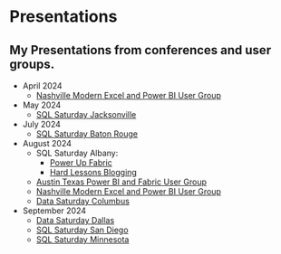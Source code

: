 # Presentations

## My Presentations from conferences and user groups.

* April 2024
  * [Nashville Modern Excel and Power BI User Group](https://github.com/thedaxshepherd/Presentations/blob/main/Events/UserGroups/2024/April/ExcelPowerBI/)
* May 2024
  *  [SQL Saturday Jacksonville](https://github.com/thedaxshepherd/Presentations/blob/main/Events/SQL_Saturday/2024/May/Jacksonville/)
* July 2024
  * [SQL Saturday Baton Rouge](https://github.com/thedaxshepherd/Presentations/blob/main/Events/SQL_Saturday/2024/July/BatonRouge/)
* August 2024
  * SQL Saturday Albany:
     * [Power Up Fabric](https://github.com/thedaxshepherd/Presentations/blob/main/Events/SQL_Saturday/2024/August/Albany/1.PowerUpFabric/)
     * [Hard Lessons Blogging](https://github.com/thedaxshepherd/Presentations/blob/main/Events/SQL_Saturday/2024/August/Albany/2.LessonsAboutBlogging/)
  * [Austin Texas Power BI and Fabric User Group](https://github.com/thedaxshepherd/Presentations/blob/main/Events/UserGroups/2024/August/AustinPowerBI_Fabric/)
  * [Nashville Modern Excel and Power BI User Group](https://github.com/thedaxshepherd/Presentations/blob/main/Events/UserGroups/2024/August/NashvilleExcel_PowerBI/)
  * [Data Saturday Columbus](https://github.com/thedaxshepherd/Presentations/blob/main/Events/Data_Saturday/2024/August/Columbus/)
* September 2024
  * [Data Saturday Dallas](https://github.com/thedaxshepherd/Presentations/blob/main/Events/Data_Saturday/2024/September/Dallas/) 
  * [SQL Saturday San Diego](https://github.com/thedaxshepherd/Presentations/blob/main/Events/SQL_Saturday/2024/September/SanDiego/)
  * [SQL Saturday Minnesota]((https://github.com/thedaxshepherd/Presentations/blob/main/Events/SQL_Saturday/2024/September/Minnesota/))
